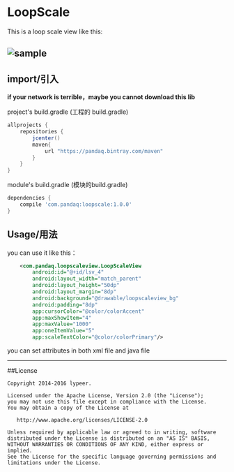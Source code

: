 # LoopScale
This is a loop scale view like this:

![sample][1]
-------------------

## import/引入

**if your network is terrible，maybe you cannot download this lib**

project's build.gradle (工程的 build.gradle)

``` gradle
allprojects {
    repositories {
        jcenter()
        maven{
            url "https://pandaq.bintray.com/maven"
        }
    }
}
```

module's build.gradle (模块的build.gradle)

``` gradle
dependencies {
    compile 'com.pandaq:loopscale:1.0.0'
}
```

## Usage/用法

you can use it like this：
``` xml
    <com.pandaq.loopscaleview.LoopScaleView
        android:id="@+id/lsv_4"
        android:layout_width="match_parent"
        android:layout_height="50dp"
        android:layout_margin="8dp"
        android:background="@drawable/loopscaleview_bg"
        android:padding="8dp"
        app:cursorColor="@color/colorAccent"
        app:maxShowItem="4"
        app:maxValue="1000"
        app:oneItemValue="5"
        app:scaleTextColor="@color/colorPrimary"/>
```
you can set attributes in both xml file and java file

-----------------------


##License

```
Copyright 2014-2016 lypeer.

Licensed under the Apache License, Version 2.0 (the "License");
you may not use this file except in compliance with the License.
You may obtain a copy of the License at

   http://www.apache.org/licenses/LICENSE-2.0

Unless required by applicable law or agreed to in writing, software
distributed under the License is distributed on an "AS IS" BASIS,
WITHOUT WARRANTIES OR CONDITIONS OF ANY KIND, either express or implied.
See the License for the specific language governing permissions and
limitations under the License.
```


  [1]: http://oddbiem8l.bkt.clouddn.com/scale.gif